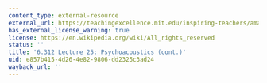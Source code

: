 ```yaml
---
content_type: external-resource
external_url: https://teachingexcellence.mit.edu/inspiring-teachers/amar-bose-6-312-lecture-25-psychoachoustics-cont
has_external_license_warning: true
license: https://en.wikipedia.org/wiki/All_rights_reserved
status: ''
title: '6.312 Lecture 25: Psychoacoustics (cont.)'
uid: e857b415-4d26-4e82-9806-dd2325c3ad24
wayback_url: ''
---
```

